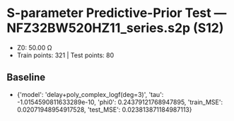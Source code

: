 # S-parameter Predictive-Prior Test — NFZ32BW520HZ11_series.s2p (S12)
- Z0: 50.00 Ω
- Train points: 321  |  Test points: 80

## Baseline
- {'model': 'delay+poly_complex_logf(deg=3)', 'tau': -1.0154590811633289e-10, 'phi0': 0.24379121768947895, 'train_MSE': 0.02071948954917528, 'test_MSE': 0.023813871184987113}